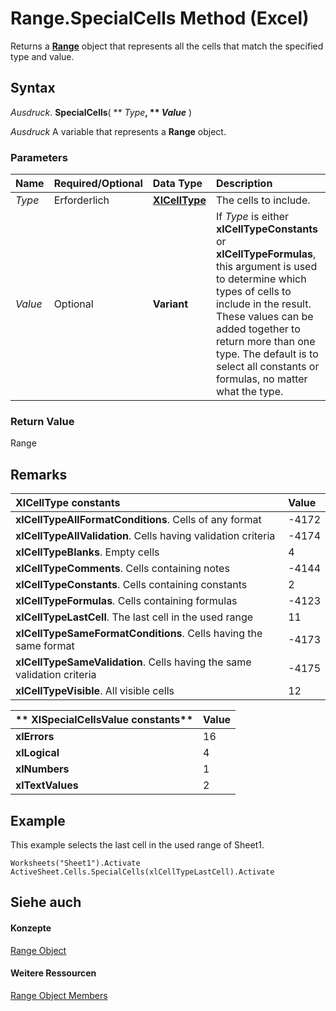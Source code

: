 
# Range.SpecialCells Method (Excel)

Returns a  **[Range](b8207778-0dcc-4570-1234-f130532cc8cd.md)** object that represents all the cells that match the specified type and value.


## Syntax

 _Ausdruck_. **SpecialCells**( ** _Type_**, ** _Value_** )

 _Ausdruck_ A variable that represents a **Range** object.


### Parameters



|**Name**|**Required/Optional**|**Data Type**|**Description**|
|:-----|:-----|:-----|:-----|
| _Type_|Erforderlich|**[XlCellType](9b0dedec-60a4-6004-0049-4dda1009ef22.md)**|The cells to include.|
| _Value_|Optional|**Variant**|If  _Type_ is either **xlCellTypeConstants** or **xlCellTypeFormulas**, this argument is used to determine which types of cells to include in the result. These values can be added together to return more than one type. The default is to select all constants or formulas, no matter what the type.|

### Return Value

Range


## Remarks





|**XlCellType constants**|**Value**|
|:-----|:-----|
|**xlCellTypeAllFormatConditions**. Cells of any format|-4172|
|**xlCellTypeAllValidation**. Cells having validation criteria|-4174|
|**xlCellTypeBlanks**. Empty cells|4|
|**xlCellTypeComments**. Cells containing notes|-4144|
|**xlCellTypeConstants**. Cells containing constants|2|
|**xlCellTypeFormulas**. Cells containing formulas|-4123|
|**xlCellTypeLastCell**. The last cell in the used range|11|
|**xlCellTypeSameFormatConditions**. Cells having the same format|-4173|
|**xlCellTypeSameValidation**. Cells having the same validation criteria|-4175|
|**xlCellTypeVisible**. All visible cells|12|


|** XlSpecialCellsValue constants**|**Value**|
|:-----|:-----|
|**xlErrors**|16|
|**xlLogical**|4|
|**xlNumbers**|1|
|**xlTextValues**|2|

## Example

This example selects the last cell in the used range of Sheet1.


```
Worksheets("Sheet1").Activate 
ActiveSheet.Cells.SpecialCells(xlCellTypeLastCell).Activate
```


## Siehe auch


#### Konzepte


[Range Object](b8207778-0dcc-4570-1234-f130532cc8cd.md)
#### Weitere Ressourcen


[Range Object Members](http://msdn.microsoft.com/library/4336bf81-1e63-7e44-1792-baf366a027a7%28Office.15%29.aspx)